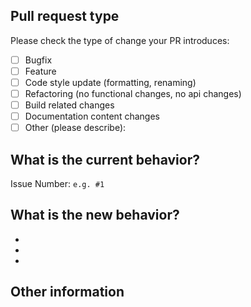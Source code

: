 <!--- Please provide a general summary of your changes in the title above -->

<!---
Please use the devel branch as the merge target!
We use that branch as a staging area, to make sure the main branch
stays as stable as possible, if people are using the branch directly.
 -->

## Pull request type
<!-- Please try to limit your pull request to one type, submit multiple pull requests if needed. -->

Please check the type of change your PR introduces:

- [ ] Bugfix
- [ ] Feature
- [ ] Code style update (formatting, renaming)
- [ ] Refactoring (no functional changes, no api changes)
- [ ] Build related changes
- [ ] Documentation content changes
- [ ] Other (please describe):

## What is the current behavior?
<!-- Please describe the current behavior that you are modifying, or link to a relevant issue. -->

Issue Number: `e.g. #1`

## What is the new behavior?
<!-- Please describe the behavior or changes that are being added by this PR. -->

-
-
-

## Other information
<!-- Any other information that is important to this PR such as screenshots of how the component looks before and after the change. -->
